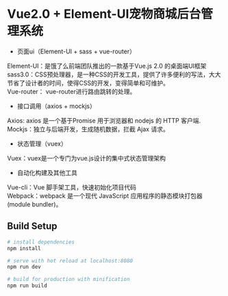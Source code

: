 # Vue2.0 + Element-UI宠物商城后台管理系统

* 页面ui（Element-UI + sass + vue-router）

Element-UI：是饿了么前端团队推出的一款基于Vue.js 2.0 的桌面端UI框架<br>
sass3.0：CSS预处理器，是一种CSS的开发工具，提供了许多便利的写法，大大节省了设计者的时间，使得CSS的开发，变得简单和可维护。<br>
Vue-router： vue-router进行路由跳转的处理。<br>


* 接口调用（axios + mockjs）

Axios: axios 是一个基于Promise 用于浏览器和 nodejs 的 HTTP 客户端.<br>
Mockjs：独立与后端开发，生成随机数据，拦截 Ajax 请求。<br>


* 状态管理（vuex）

Vuex：vuex是一个专门为vue.js设计的集中式状态管理架构<br>


* 自动化构建及其他工具

Vue-cli：Vue 脚手架工具，快速初始化项目代码<br>
Webpack：webpack 是一个现代 JavaScript 应用程序的静态模块打包器(module bundler)。<br>

## Build Setup

``` bash
# install dependencies
npm install

# serve with hot reload at localhost:8080
npm run dev

# build for production with minification
npm run build
